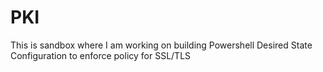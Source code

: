 PKI
===

This is sandbox where I am working on building Powershell Desired State Configuration to enforce policy for SSL/TLS
